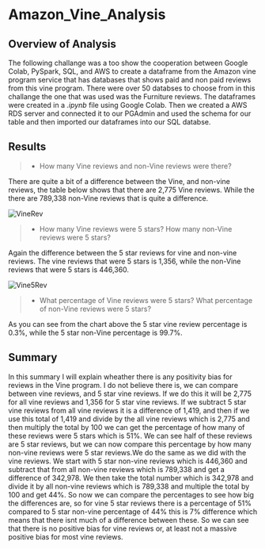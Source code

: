 # Amazon_Vine_Analysis

## Overview of Analysis

The following challange was a too show the cooperation between Google Colab, PySpark, SQL, and AWS to create a dataframe from the Amazon vine program service that has databases that shows paid and non paid reviews from this vine program. There were over 50 databses to choose from in this challange the one that was used was the Furniture reviews. The dataframes were created in a *.ipynb* file using Google Colab. Then we created a AWS RDS server and connected it to our PGAdmin and used the schema for our table and then imported our dataframes into our SQL databse.

## Results

> - How many Vine reviews and non-Vine reviews were there?

There are quite a bit of a difference between the Vine, and non-vine reviews, the table below shows that there are 2,775 Vine reviews. While the there are 789,338 non-Vine reviews that is quite a difference.

![VineRev](https://user-images.githubusercontent.com/97326526/174493145-9c5cf4d6-25d6-483d-8325-a9cd89e4108e.JPG)

> - How many Vine reviews were 5 stars? How many non-Vine reviews were 5 stars?

Again the difference between the 5 star reviews for vine and non-vine reviews. The vine reviews that were 5 stars is 1,356, while the non-Vine reviews that were 5 stars is 446,360.

![Vine5Rev](https://user-images.githubusercontent.com/97326526/174493245-06f19a30-c7a4-44d3-8ab5-72c648c5d9e6.JPG)

> - What percentage of Vine reviews were 5 stars? What percentage of non-Vine reviews were 5 stars?

As you can see from the chart above the 5 star vine review percentage is 0.3%, while the 5 star non-Vine percentage is 99.7%. 

## Summary

In this summary I will explain wheather there is any positivity bias for reviews in the Vine program. I do not believe there is, we can compare between vine reviews, and 5 star vine reviews. If we do this it will be 2,775 for all vine reviews and 1,356 for 5 star vine reviews. If we subtract 5 star vine reviews from all vine reviews it is a difference of 1,419, and then if we use this total of 1,419 and divide by the all vine reviews which is 2,775 and then multiply the total by 100 we can get the percentage of how many of these reviews were 5 stars which is 51%. We can see half of these reviews are 5 star reviews, but we can now compare this percentage by how many non-vine reviews were 5 star reviews.We do the same as we did with the vine reviews. We start with 5 star non-vine reviews which is 446,360 and subtract that from all non-vine reviews which is 789,338 and get a difference of 342,978. We then take the total number which is 342,978 and divide it by all non-vine reviews which is 789,338 and multiple the total by 100 and get 44%. So now we can compare the percentages to see how big the differences are, so for vine 5 star reviews there is a percentage of 51% compared to 5 star non-vine percentage of 44% this is 7% difference which means that there isnt much of a difference between these. So we can see that there is no positive bias for vine reviews or, at least not a massive positive bias for most vine reviews.
